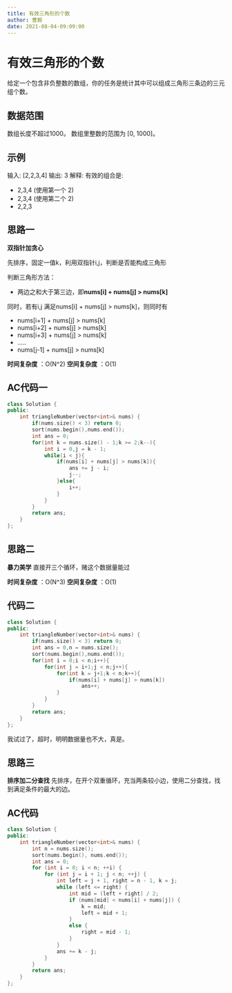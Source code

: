 ```yaml
---
title: 有效三角形的个数
author: 曹毅
date: 2021-08-04-09:09:00
---
```

# 有效三角形的个数
给定一个包含非负整数的数组，你的任务是统计其中可以组成三角形三条边的三元组个数。
## 数据范围
数组长度不超过1000。
数组里整数的范围为 [0, 1000]。
## 示例
输入: [2,2,3,4]
输出: 3
解释:
有效的组合是: 
- 2,3,4 (使用第一个 2)
- 2,3,4 (使用第二个 2)
- 2,2,3

## 思路一
**双指针加贪心**

先排序，固定一值k，利用双指针i,j，判断是否能构成三角形

判断三角形方法：
- 两边之和大于第三边，即**nums[i] + nums[j] > nums[k]**

同时，若有i,j 满足nums[i] + nums[j] > nums[k]，则同时有
- nums[i+1] + nums[j] > nums[k]
- nums[i+2] + nums[j] > nums[k]
- nums[i+3] + nums[j] > nums[k]
- .....
- nums[j-1] + nums[j] > nums[k]

**时间复杂度** ：O(N^2)
**空间复杂度** ：O(1)

## AC代码一
```cpp
class Solution {
public:
    int triangleNumber(vector<int>& nums) {
        if(nums.size() < 3) return 0;
        sort(nums.begin(),nums.end());
        int ans = 0;
        for(int k = nums.size() - 1;k >= 2;k--){
            int i = 0,j = k - 1;
            while(i < j){
                if(nums[i] + nums[j] > nums[k]){
                    ans += j - i;
                    j--;
                }else{
                    i++;
                }
            }
        }
        return ans;
    }
};
```

## 思路二
**暴力美学**
直接开三个循环，赌这个数据量能过

**时间复杂度** ：O(N^3)
**空间复杂度** ：O(1)
## 代码二
```cpp
class Solution {
public:
    int triangleNumber(vector<int>& nums) {
        if(nums.size() < 3) return 0;
        int ans = 0,n = nums.size();
        sort(nums.begin(),nums.end());
        for(int i = 0;i < n;i++){
            for(int j = i+1;j < n;j++){
                for(int k = j+1;k < n;k++){
                    if(nums[i] + nums[j] > nums[k])
                        ans++;
                }
            }
        }
        return ans;
    }
};
```
我试过了，超时，明明数据量也不大，真是。

## 思路三
**排序加二分查找**
先排序，在开个双重循环，充当两条较小边，使用二分查找，找到满足条件的最大的边。
## AC代码
```cpp
class Solution {
public:
    int triangleNumber(vector<int>& nums) {
        int n = nums.size();
        sort(nums.begin(), nums.end());
        int ans = 0;
        for (int i = 0; i < n; ++i) {
            for (int j = i + 1; j < n; ++j) {
                int left = j + 1, right = n - 1, k = j;
                while (left <= right) {
                    int mid = (left + right) / 2;
                    if (nums[mid] < nums[i] + nums[j]) {
                        k = mid;
                        left = mid + 1;
                    }
                    else {
                        right = mid - 1;
                    }
                }
                ans += k - j;
            }
        }
        return ans;
    }
};
```